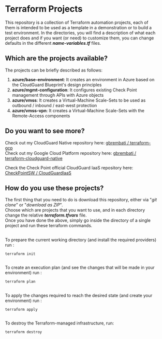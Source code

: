 # Terraform Projects
This repository is a collection of Terraform automation projects, each of them is intended to be used as a template in a demonstration or to build a test environment.  In the directories, you will find a description of what each project does and if you want (or need) to customize them, you can change defaults in the different __*name-variables.tf*__ files. 

## Which are the projects available?
The projects can be briefly described as follows:
1. **azure/base-environment**: It creates an environment in Azure based on the CloudGuard Blueprint's design principles
2. **azure/mgmt-configuration**: It configures existing Check Point management through APIs with Azure objects
3. **azure/vmss**: It creates a Virtual-Machine Scale-Sets to be used as outbound / inbound / east-west protection
4. **azure/vmss-vpn**: It creates a Virtual-Machine Scale-Sets with the Remote-Access components

## Do you want to see more? 
Check out my CloudGuard Native repository here: [gbrembati / terraform-gcp](https://github.com/gbrembati/terraform-gcp)    
Check out my Google Cloud Platform repository here: [gbrembati / terraform-cloudguard-native](https://github.com/gbrembati/terraform-cloudguard-native)   
   
Check the Check Point official CloudGuard IaaS repository here: [CheckPointSW / CloudGuardIaaS](https://github.com/CheckPointSW/CloudGuardIaaS)

## How do you use these projects?
The first thing that you need to do is download this repository, either via "*git clone*" or "*download as ZIP*".  
Choose which are projects that you want to use, and in each directory change the relative __*terraform.tfvars*__ file.   
Once you have done the above, simply go inside the directory of a single project and run these terraform commands.

##
To prepare the current working directory (and install the required providers) run :
```hcl
terraform init 
```
##
To create an execution plan (and see the changes that will be made in your environment) run :
```hcl
terraform plan
``` 
##
To apply the changes required to reach the desired state (and create your environment) run :
```hcl
terraform apply
```
## 
To destroy the Terraform-managed infrastructure, run:
```hcl
terraform destroy
```